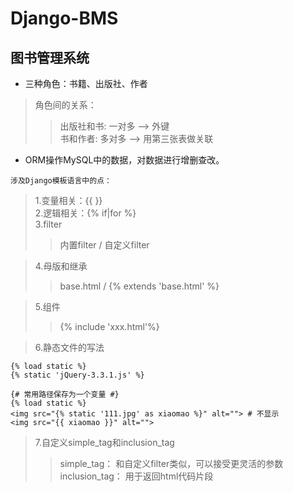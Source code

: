 # Django-BMS
## 图书管理系统

* 三种角色：书籍、出版社、作者 <br>
>角色间的关系： <br>
>>出版社和书: 一对多    --> 外键 <br>
>>书和作者:   多对多    --> 用第三张表做关联 <br>
		
* ORM操作MySQL中的数据，对数据进行增删查改。 <br>

`涉及Django模板语言中的点：` <br>
>1.变量相关：{{ }} <br>
>2.逻辑相关：{% if|for %} <br>
>3.filter
>>内置filter / 自定义filter <br>

>4.母版和继承 <br>
>>base.html / {% extends 'base.html' %} <br>

>5.组件 <br>
>>{% include 'xxx.html'%} <br>

>6.静态文件的写法 <br>
```
{% load static %}
{% static 'jQuery-3.3.1.js' %}
```

```
{# 常用路径保存为一个变量 #}
{% load static %}
<img src="{% static '111.jpg' as xiaomao %}" alt=""> # 不显示
<img src="{{ xiaomao }}" alt="">
```

>7.自定义simple_tag和inclusion_tag  <br>
>>simple_tag： 和自定义filter类似，可以接受更灵活的参数 <br>
>>inclusion_tag： 用于返回html代码片段 <br>
